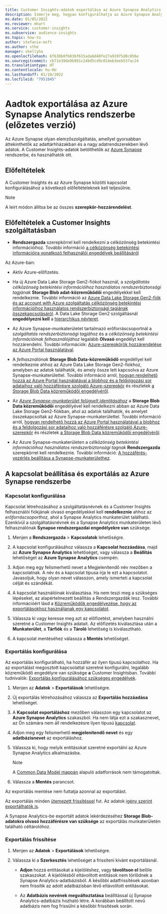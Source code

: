 ```yaml
---
title: Customer Insights-adatok exportálása az Azure Synapse Analytics rendszerbe
description: Ismerje meg, hogyan konfigurálhatja az Azure Synapse Analytics rendszerrel kiépített kapcsolatot.
ms.date: 01/05/2022
ms.reviewer: mhart
ms.service: customer-insights
ms.subservice: audience-insights
ms.topic: how-to
author: stefanie-msft
ms.author: sthe
manager: shellyha
ms.openlocfilehash: 6f630b8fb03bf615ada6d40fe27a91975d0c856e
ms.sourcegitcommit: cb71e39de9b891c24bd5cd9c014eb3eeb537ac24
ms.translationtype: HT
ms.contentlocale: hu-HU
ms.lasthandoff: 01/10/2022
ms.locfileid: "7951045"
---
```

# <a name="export-data-to-azure-synapse-analytics-preview"></a>Aadtok exportálása az Azure Synapse Analytics rendszerbe (előzetes verzió)

Az Azure Synapse olyan elemzőszolgáltatás, amellyel gyorsabban áttekinthetők az adattárhházakban és a nagy adatrendszerekben lévő adatok. A Customer Insights-adatok betölthetők az [Azure Synapse](/azure/synapse-analytics/overview-what-is) rendszerbe, és használhatók ott.

## <a name="prerequisites"></a>Előfeltételek

A Customer Insights és az Azure Synapse közötti kapcsolat konfigurálásához a következő előfeltételeknek kell teljesülnie.

> [!NOTE]
> A leírt módon állítsa be az összes **szerepkör-hozzárendelést**.  

## <a name="prerequisites-in-customer-insights"></a>Előfeltételek a Customer Insights szolgáltatásban

* **Rendszergazda** szerepkörrel kell rendelkezni a célközönség betekintési információihoz. További információ [a célközönség betekintési információira vonatkozó felhasználói engedélyek beállításáról](permissions.md#assign-roles-and-permissions)

Az Azure-ban: 

- Aktív Azure-előfizetés.

- Ha új Azure Data Lake Storage Gen2-fiókot használ, a *szolgáltatás célközönség betekintési információihoz használatos rendszerbiztonsági tagjának* **Storage Blob adat-közreműködői** engedélyekkel kell rendelkeznie. További információ az [Azure Data Lake Storage Gen2-fiók és az  account with Azure szolgáltatás célközönség betekintési információihoz használatos rendszerbiztonsági tagjának összekapcsolásáról](connect-service-principal.md). A Data Lake Storage Gen2 szolgáltásnál **engedélyezni kell** a [hierarchikus névteret](/azure/storage/blobs/data-lake-storage-namespace).

- Az Azure Synapse-munkaterületet tartalmazó erőforráscsoportnál a *szolgáltatás rendszerbiztonsági tagjához* és a *célközönség betekintési információinak felhasználójához* legalább **Olvasó** engedélyt kell hozzárendelni. További információk: [Azure-szerepkörök hozzárendelése az Azure Portal használatával](/azure/role-based-access-control/role-assignments-portal).

- A *felhasználónak* **Storage Blob Data-közreműködő** engedéllyel kell rendelkeznie ahhoz az Azure Data Lake Storage Gen2-fiókhoz, amelyben az adatok találhatók, és amely össze lett kapcsolva az Azure Synapse-munkaterülettel. További információ arról, [hogyan rendelhető hozzá az Azure Portal használatával a blobhoz és a feldolgozási sor adataihoz való hozzáférésre szolgáló Azure-szerepkör](/azure/storage/common/storage-auth-aad-rbac-portal) és részletek [a Storage Blob Data közreműködői engedélyéről](/azure/role-based-access-control/built-in-roles#storage-blob-data-contributor).

- Az *[Azure Synapse-munkaterület felügyelt identitásához](/azure/synapse-analytics/security/synapse-workspace-managed-identity)* a **Storage Blob Data közreműködői** engedélyével kell rendelkezni abban az Azure Data Lake Storage Gen2-fiókban, ahol az adatok találhatók, és amelyet összekapcsoltak az Azure Synapse-munkaterülettel. További információ arról, [hogyan rendelhető hozzá az Azure Portal használatával a blobhoz és a feldolgozási sor adataihoz való hozzáférésre szolgáló Azure-szerepkör](/azure/storage/common/storage-auth-aad-rbac-portal) és részletek [a Storage Blob Data közreműködői engedélyéről](/azure/role-based-access-control/built-in-roles#storage-blob-data-contributor).

- Az Azure Synapse-munkaterületen a *célközönség betekintési információihoz használatos rendszerbiztonsági tagnak* **Rendszergazda** szerepkörrel kell rendelkeznie. További információ: [A hozzáférés-vezérlés beállítása a Synapse-munkaterülethez](/azure/synapse-analytics/security/how-to-set-up-access-control).

## <a name="set-up-the-connection-and-export-to-azure-synapse"></a>A kapcsolat beállítása és exportálás az Azure Synapse rendszerbe

### <a name="configure-a-connection"></a>Kapcsolat konfigurálása

Kapcsolat létrehozásához a szolgáltatásnévnek és a Customer Insights felhasználói fiókjának olvasó engedélyekkel kell **rendelkeznie** ahhoz az *erőforráscsoporthoz,* ahol a Synapse Analytics munkaterület található. Ezenkívül a szolgáltatásnévnek és a Synapse Analytics munkaterületen lévő felhasználónak **Synapse rendszergazdai engedélyekre van** szüksége. 

1. Menjen a **Rendszergazda** > **Kapcsolatok** lehetőségre.

1. A kapcsolat konfigurálásához válassza a **Kapcsolat hozzáadása**, majd az **Azure Synapse Analytics** lehetőséget, vagy válassza a **Beállítás** lehetőséget az **Azure Synapse Analytics** csempén.

1. Adjon meg egy felismerhető nevet a Megjelenítendő név mezőben a kapcsolatnak. A név és a kapcsolat típusa írja le ezt a kapcsolatot. Javasoljuk, hogy olyan nevet válasszon, amely ismerteti a kapcsolat célját és szándékát.

1. A kapcsolat használóinak kiválasztása. Ha nem teszi meg a szükséges lépéseket, az alapértelmezett beállítás a Rendszergazdák lesz. További információért lásd a [Közreműködők engedélyezése, hogy az exportálásokhoz használjanak egy kapcsolatot](connections.md#allow-contributors-to-use-a-connection-for-exports).

1. Válassza ki vagy keresse meg azt az előfizetést, amelyben használni szeretné a Customer Insights adatait. Az előfizetés kiválasztása után a **Munkaterület**, a **Tárfiók** és a **Tároló** lehetőség is kiválasztható.

1. A kapcsolat mentéséhez válassza a **Mentés** lehetőséget.

### <a name="configure-an-export"></a>Exportálás konfigurálása

Az exportálás konfigurálható, ha hozzáfér az ilyen típusú kapcsolathoz. Ha az exportálást megosztott kapcsolattal szeretné konfigurálni, legalább közreműködő engedélyre van szüksége **a** Customer Insightsban. További tudnivalók: [Exportálás konfigurálásához szükséges engedélyek](export-destinations.md#set-up-a-new-export).

1. Menjen az **Adatok** > **Exportálások** lehetőségre.

1. Új exportálás létrehozásához válassza az **Exportálás hozzáadása** lehetőséget.

1. A **Kapcsolat exportáláshoz** mezőben válasszon egy kapcsolatot az **Azure Synapse Analytics** szakaszból. Ha nem látja ezt a szakasznevet, az Ön számára nem áll rendelkezésre ilyen típusú [kapcsolat](connections.md).

1. Adjon meg egy felismerhető **megjelenítendő nevet** és egy **adatbázisnevet** az exportáláshoz.

1. Válassza ki, hogy melyik entitásokat szeretné exportálni az Azure Synapse Analytics alkalmazásba.
   > [!NOTE]
   > A [Common Data Model mappán](connect-common-data-model.md) alapuló adatforrások nem támogatottak.

2. Válassza a **Mentés** parancsot.

Az exportálás mentése nem futtatja azonnal az exportálást.

Az exportálás minden [ütemezett frissítéssel](system.md#schedule-tab) fut. Az adatok [igény szerint exportálhatók is](export-destinations.md#run-exports-on-demand).

A Synapse Analytics-be exportált adatok lekérdezéséhez **Storage Blob-adatokra olvasó hozzáférésre van szüksége** az exportálás munkaterületén található céltárolóhoz. 

### <a name="update-an-export"></a>Exportálás frissítése

1. Menjen az **Adatok** > **Exportálások** lehetőségre.

1. Válassza ki a **Szerkesztés** lehetőséget a frissíteni kívánt exportálásnál.

   - **Adjon** hozzá entitásokat a kijelöléshez, vagy **távolítson el** belőle szakaszokat. A kijelölésből eltávolított entitások nem törlődnek a Synapse Analytics-adatbázisból. A későbbi adatfrissítések azonban nem frissítik az adott adatbázisban lévő eltávolított entitásokat.

   - Az **Adatbázis nevének megváltoztatása** beállítással új Synapse Analytics-adatbázis hozható létre. A korábban beállított nevű adatbázis nem fog frissülni a későbbi frissítések során.
